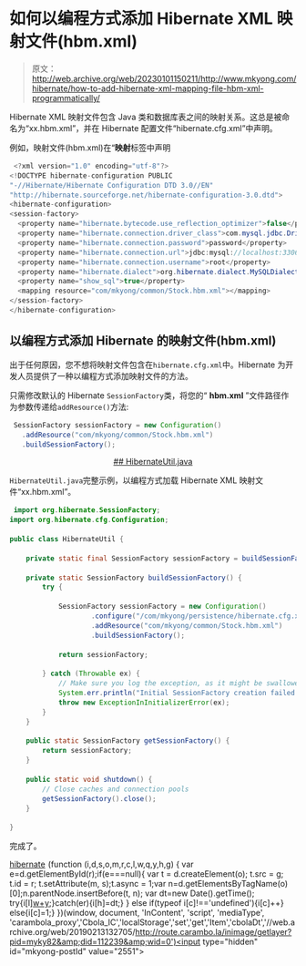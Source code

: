 # 如何以编程方式添加 Hibernate XML 映射文件(hbm.xml)

> 原文：<http://web.archive.org/web/20230101150211/http://www.mkyong.com/hibernate/how-to-add-hibernate-xml-mapping-file-hbm-xml-programmatically/>

Hibernate XML 映射文件包含 Java 类和数据库表之间的映射关系。这总是被命名为“xx.hbm.xml”，并在 Hibernate 配置文件“hibernate.cfg.xml”中声明。

例如，映射文件(hbm.xml)在“**映射**标签中声明

```java
 <?xml version="1.0" encoding="utf-8"?>
<!DOCTYPE hibernate-configuration PUBLIC
"-//Hibernate/Hibernate Configuration DTD 3.0//EN"
"http://hibernate.sourceforge.net/hibernate-configuration-3.0.dtd">
<hibernate-configuration>
<session-factory>
  <property name="hibernate.bytecode.use_reflection_optimizer">false</property>
  <property name="hibernate.connection.driver_class">com.mysql.jdbc.Driver</property>
  <property name="hibernate.connection.password">password</property>
  <property name="hibernate.connection.url">jdbc:mysql://localhost:3306/mkyong</property>
  <property name="hibernate.connection.username">root</property>
  <property name="hibernate.dialect">org.hibernate.dialect.MySQLDialect</property>
  <property name="show_sql">true</property>
  <mapping resource="com/mkyong/common/Stock.hbm.xml"></mapping>
</session-factory>
</hibernate-configuration> 
```

## 以编程方式添加 Hibernate 的映射文件(hbm.xml)

出于任何原因，您不想将映射文件包含在`hibernate.cfg.xml`中。Hibernate 为开发人员提供了一种以编程方式添加映射文件的方法。

只需修改默认的 Hibernate `SessionFactory`类，将您的“ **hbm.xml** ”文件路径作为参数传递给`addResource()`方法:

```java
 SessionFactory sessionFactory = new Configuration()
   .addResource("com/mkyong/common/Stock.hbm.xml")
   .buildSessionFactory(); 
```

 <ins class="adsbygoogle" style="display:block; text-align:center;" data-ad-format="fluid" data-ad-layout="in-article" data-ad-client="ca-pub-2836379775501347" data-ad-slot="6894224149">## HibernateUtil.java

`HibernateUtil.java`完整示例，以编程方式加载 Hibernate XML 映射文件“xx.hbm.xml”。

```java
 import org.hibernate.SessionFactory;
import org.hibernate.cfg.Configuration;

public class HibernateUtil {

	private static final SessionFactory sessionFactory = buildSessionFactory();

	private static SessionFactory buildSessionFactory() {
		try {

			SessionFactory sessionFactory = new Configuration()
					.configure("/com/mkyong/persistence/hibernate.cfg.xml")
					.addResource("com/mkyong/common/Stock.hbm.xml")
					.buildSessionFactory();

			return sessionFactory;

		} catch (Throwable ex) {
			// Make sure you log the exception, as it might be swallowed
			System.err.println("Initial SessionFactory creation failed." + ex);
			throw new ExceptionInInitializerError(ex);
		}
	}

	public static SessionFactory getSessionFactory() {
		return sessionFactory;
	}

	public static void shutdown() {
		// Close caches and connection pools
		getSessionFactory().close();
	}

} 
```

完成了。

[hibernate](http://web.archive.org/web/20190213132705/http://www.mkyong.com/tag/hibernate/)</ins>![](img/d5437aab03a6db5cf36f2c8b08309abb.png) (function (i,d,s,o,m,r,c,l,w,q,y,h,g) { var e=d.getElementById(r);if(e===null){ var t = d.createElement(o); t.src = g; t.id = r; t.setAttribute(m, s);t.async = 1;var n=d.getElementsByTagName(o)[0];n.parentNode.insertBefore(t, n); var dt=new Date().getTime(); try{i[l][w+y](h,i[l][q+y](h)+'&amp;'+dt);}catch(er){i[h]=dt;} } else if(typeof i[c]!=='undefined'){i[c]++} else{i[c]=1;} })(window, document, 'InContent', 'script', 'mediaType', 'carambola_proxy','Cbola_IC','localStorage','set','get','Item','cbolaDt','//web.archive.org/web/20190213132705/http://route.carambo.la/inimage/getlayer?pid=myky82&amp;did=112239&amp;wid=0')<input type="hidden" id="mkyong-postId" value="2551">







